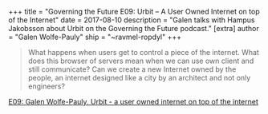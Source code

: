 +++
title = "Governing the Future E09: Urbit – A User Owned Internet on top of the Internet"
date = 2017-08-10
description = "Galen talks with Hampus Jakobsson about Urbit on the Governing the Future podcast."
[extra]
author = "Galen Wolfe-Pauly"
ship = "~ravmel-ropdyl"
+++
> What happens when users get to control a piece of the internet. What does this browser of servers mean when we can use own client and still communicate? Can we create a new Internet owned by the people, an internet designed like a city by an architect and not only engineers?

[E09: Galen Wolfe-Pauly, Urbit - a user owned internet on top of the internet](http://podcast.hajak.se/104117/548011-e09-galen-wolfe-pauly-urbit-a-user-owned-internet-on-top-of-the-internet)
